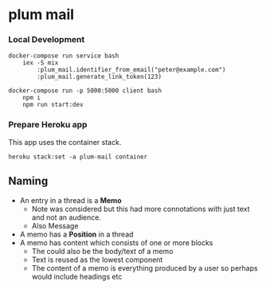 # plum mail

### Local Development

```
docker-compose run service bash
    iex -S mix
        :plum_mail.identifier_from_email("peter@example.com")
        :plum_mail.generate_link_token(123)

docker-compose run -p 5000:5000 client bash
    npm i
    npm run start:dev
```



### Prepare Heroku app

This app uses the container stack.

```
heroku stack:set -a plum-mail container
```

## Naming

- An entry in a thread is a **Memo**
  - Note was considered but this had more connotations with just text and not an audience.
  - Also Message
- A memo has a **Position** in a thread
- A memo has content which consists of one or more blocks
  - The could also be the body/text of a memo
  - Text is reused as the lowest component
  - The content of a memo is everything produced by a user so perhaps would include headings etc
